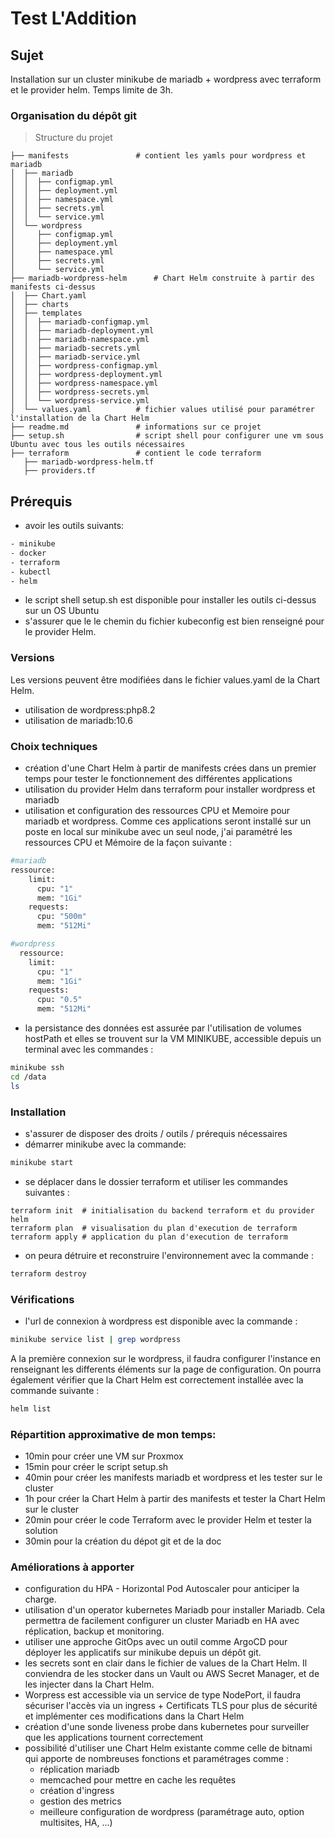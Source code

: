 Test L'Addition
============================

## Sujet
Installation sur un cluster minikube de mariadb + wordpress avec terraform et le provider helm.
Temps limite de 3h.

### Organisation du dépôt git
> Structure du projet

	├── manifests				# contient les yamls pour wordpress et mariadb
	│  ├── mariadb
	│  │  ├── configmap.yml
	│  │  ├── deployment.yml
	│  │  ├── namespace.yml
	│  │  ├── secrets.yml
	│  │  └── service.yml
	│  └── wordpress
	│     ├── configmap.yml
	│     ├── deployment.yml
	│     ├── namespace.yml
	│     ├── secrets.yml
	│     └── service.yml
	├── mariadb-wordpress-helm		# Chart Helm construite à partir des manifests ci-dessus
	│  ├── Chart.yaml
	│  ├── charts
	│  ├── templates
	│  │  ├── mariadb-configmap.yml
	│  │  ├── mariadb-deployment.yml
	│  │  ├── mariadb-namespace.yml
	│  │  ├── mariadb-secrets.yml
	│  │  ├── mariadb-service.yml
	│  │  ├── wordpress-configmap.yml
	│  │  ├── wordpress-deployment.yml
	│  │  ├── wordpress-namespace.yml
	│  │  ├── wordpress-secrets.yml
	│  │  └── wordpress-service.yml
	│  └── values.yaml			# fichier values utilisé pour paramétrer l'installation de la Chart Helm
	├── readme.md				# informations sur ce projet
	├── setup.sh				# script shell pour configurer une vm sous Ubuntu avec tous les outils nécessaires
	├── terraform				# contient le code terraform
	   ├── mariadb-wordpress-helm.tf			
	   ├── providers.tf

## Prérequis
- avoir les outils suivants:

```sh
- minikube
- docker
- terraform
- kubectl
- helm

```

- le script shell setup.sh est disponible pour installer les outils ci-dessus sur un OS Ubuntu
- s'assurer que le le chemin du fichier kubeconfig est bien renseigné pour le provider Helm. 

### Versions
Les versions peuvent être modifiées dans le fichier values.yaml de la Chart Helm.
- utilisation de wordpress:php8.2
- utilisation de mariadb:10.6


### Choix techniques
- création d'une Chart Helm à partir de manifests crées dans un premier temps pour tester le fonctionnement des différentes applications
- utilisation du provider Helm dans terraform pour installer wordpress et mariadb
- utilisation et configuration des ressources CPU et Memoire pour mariadb et wordpress. Comme ces applications seront installé sur un poste en local sur minikube avec un seul node, j'ai paramétré les ressources CPU et Mémoire de la façon suivante :
```sh
#mariadb
ressource:
    limit:
      cpu: "1"
      mem: "1Gi"
    requests:
      cpu: "500m"
      mem: "512Mi"

#wordpress
  ressource:
    limit:
      cpu: "1"
      mem: "1Gi"
    requests:
      cpu: "0.5"
      mem: "512Mi"
```
- la persistance des données est assurée par l'utilisation de volumes hostPath et elles se trouvent sur la VM MINIKUBE, accessible depuis un terminal avec les commandes :

```sh
minikube ssh
cd /data
ls
```

### Installation
- s'assurer de disposer des droits / outils / prérequis nécessaires
- démarrer minikube avec la commande:
```sh
minikube start
```

- se déplacer dans le dossier terraform et utiliser les commandes suivantes :

```
terraform init	# initialisation du backend terraform et du provider helm
terraform plan	# visualisation du plan d'execution de terraform
terraform apply	# application du plan d'execution de terraform
```
- on peura détruire et reconstruire l'environnement avec la commande :
```sh
terraform destroy
```

### Vérifications
- l'url de connexion à wordpress est disponible avec la commande :

```sh
minikube service list | grep wordpress
```

A la première connexion sur le wordpress, il faudra configurer l'instance en renseignant les differents éléments sur la page de configuration.
On pourra également vérifier que la Chart Helm est correctement installée avec la commande suivante :

```sh
helm list
```

### Répartition approximative de mon temps:
- 10min pour créer une VM sur Proxmox
- 15min pour créer le script setup.sh
- 40min pour créer les manifests mariadb et wordpress et les tester sur le cluster
- 1h pour créer la Chart Helm à partir des manifests et tester la Chart Helm sur le cluster
- 20min pour créer le code Terraform avec le provider Helm et tester la solution
- 30min pour la création du dépot git et de la doc



### Améliorations à apporter
- configuration du HPA - Horizontal Pod Autoscaler pour anticiper la charge.
- utilisation d'un operator kubernetes Mariadb pour installer Mariadb. Cela permettra de facilement configurer un cluster Mariadb en HA avec réplication, backup et monitoring.
- utiliser une approche GitOps avec un outil comme ArgoCD pour déployer les applicatifs sur minikube depuis un dépôt git.
- les secrets sont en clair dans le fichier de values de la Chart Helm. Il conviendra de les stocker dans un Vault ou AWS Secret Manager, et de les injecter dans la Chart Helm.
- Worpress est accessible via un service de type NodePort, il faudra sécuriser l'accès via un ingress + Certificats TLS pour plus de sécurité et implémenter ces modifications dans la Chart Helm
- création d'une sonde liveness probe dans kubernetes pour surveiller que les applications tournent correctement
- possibilité d'utiliser une Chart Helm existante comme celle de bitnami qui apporte de nombreuses fonctions et paramétrages comme :
	- réplication mariadb
	- memcached pour mettre en cache les requêtes
	- création d'ingress
	- gestion des metrics
	- meilleure configuration de wordpress (paramétrage auto, option multisites, HA, ...) 
